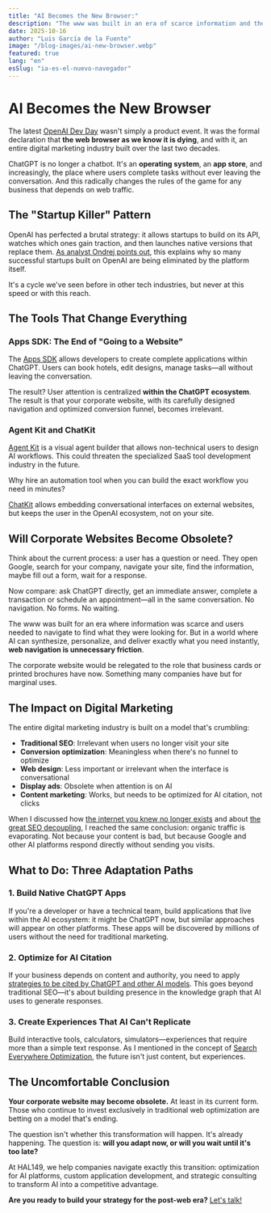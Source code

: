 ```yaml
---
title: "AI Becomes the New Browser:"
description: "The www was built in an era of scarce information and the need to navigate to find, but that has changed."
date: 2025-10-16
author: "Luis García de la Fuente"
image: "/blog-images/ai-new-browser.webp"
featured: true
lang: "en"
esSlug: "ia-es-el-nuevo-navegador"
---
```

# AI Becomes the New Browser

The latest <a href="https://openai.com/devday/" target="_blank">OpenAI Dev Day</a> wasn't simply a product event. It was the formal declaration that **the web browser as we know it is dying**, and with it, an entire digital marketing industry built over the last two decades.

ChatGPT is no longer a chatbot. It's an **operating system**, an **app store**, and increasingly, the place where users complete tasks without ever leaving the conversation. And this radically changes the rules of the game for any business that depends on web traffic.

## The "Startup Killer" Pattern

OpenAI has perfected a brutal strategy: it allows startups to build on its API, watches which ones gain traction, and then launches native versions that replace them. <a href="https://www.youtube.com/watch?v=gPWmrVSFLRM" target="_blank" rel="nofollow">As analyst Ondrej points out</a>, this explains why so many successful startups built on OpenAI are being eliminated by the platform itself.

It's a cycle we've seen before in other tech industries, but never at this speed or with this reach.

## The Tools That Change Everything

### Apps SDK: The End of "Going to a Website"

The <a href="https://platform.openai.com/docs/guides/apps" target="_blank" rel="nofollow">Apps SDK</a> allows developers to create complete applications within ChatGPT. Users can book hotels, edit designs, manage tasks—all without leaving the conversation.

The result? User attention is centralized **within the ChatGPT ecosystem**. The result is that your corporate website, with its carefully designed navigation and optimized conversion funnel, becomes irrelevant.

### Agent Kit and ChatKit

<a href="https://platform.openai.com/docs/guides/agent-kit" target="_blank" rel="nofollow">Agent Kit</a> is a visual agent builder that allows non-technical users to design AI workflows. This could threaten the specialized SaaS tool development industry in the future.

Why hire an automation tool when you can build the exact workflow you need in minutes?

<a href="https://platform.openai.com/docs/guides/chatkit" target="_blank" rel="nofollow">ChatKit</a> allows embedding conversational interfaces on external websites, but keeps the user in the OpenAI ecosystem, not on your site.

## Will Corporate Websites Become Obsolete?

Think about the current process: a user has a question or need. They open Google, search for your company, navigate your site, find the information, maybe fill out a form, wait for a response.

Now compare: ask ChatGPT directly, get an immediate answer, complete a transaction or schedule an appointment—all in the same conversation. No navigation. No forms. No waiting.

The www was built for an era where information was scarce and users needed to navigate to find what they were looking for. But in a world where AI can synthesize, personalize, and deliver exactly what you need instantly, **web navigation is unnecessary friction**.

The corporate website would be relegated to the role that business cards or printed brochures have now. Something many companies have but for marginal uses.

## The Impact on Digital Marketing

The entire digital marketing industry is built on a model that's crumbling:

- **Traditional SEO**: Irrelevant when users no longer visit your site
- **Conversion optimization**: Meaningless when there's no funnel to optimize
- **Web design**: Less important or irrelevant when the interface is conversational
- **Display ads**: Obsolete when attention is on AI
- **Content marketing**: Works, but needs to be optimized for AI citation, not clicks

When I discussed how <a href="/posts/internet-you-knew-no-longer-exists/" target="_blank">the internet you knew no longer exists</a> and about <a href="/posts/google-ai-overviews-seo-decoupling/" target="_blank">the great SEO decoupling</a>, I reached the same conclusion: organic traffic is evaporating. Not because your content is bad, but because Google and other AI platforms respond directly without sending you visits.

## What to Do: Three Adaptation Paths

### 1. Build Native ChatGPT Apps

If you're a developer or have a technical team, build applications that live within the AI ecosystem: it might be ChatGPT now, but similar approaches will appear on other platforms. These apps will be discovered by millions of users without the need for traditional marketing.

### 2. Optimize for AI Citation

If your business depends on content and authority, you need to apply <a href="/posts/keys-cited-chatgpt-ai-models/" target="_blank">strategies to be cited by ChatGPT and other AI models</a>. This goes beyond traditional SEO—it's about building presence in the knowledge graph that AI uses to generate responses.

### 3. Create Experiences That AI Can't Replicate

Build interactive tools, calculators, simulators—experiences that require more than a simple text response. As I mentioned in the concept of <a href="/posts/search-everywhere-optimization-seo-in-2026/" target="_blank">Search Everywhere Optimization</a>, the future isn't just content, but experiences.

## The Uncomfortable Conclusion

**Your corporate website may become obsolete.** At least in its current form. Those who continue to invest exclusively in traditional web optimization are betting on a model that's ending.

The question isn't whether this transformation will happen. It's already happening. The question is: **will you adapt now, or will you wait until it's too late?**

At HAL149, we help companies navigate exactly this transition: optimization for AI platforms, custom application development, and strategic consulting to transform AI into a competitive advantage.

**Are you ready to build your strategy for the post-web era?** <a href="#" onclick="demo.showModal(); return false;">Let's talk!</a>

